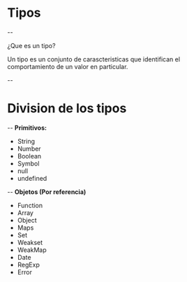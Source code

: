 # Tipos

--

¿Que es un tipo?

Un tipo es un conjunto de carascteristicas que identifican el comportamiento de un valor en particular.

--

# Division de los tipos

--
**Primitivos:**

* String
* Number
* Boolean
* Symbol
* null
* undefined

--
**Objetos (Por referencia)**

* Function
* Array
* Object
* Maps
* Set
* Weakset
* WeakMap
* Date
* RegExp
* Error
